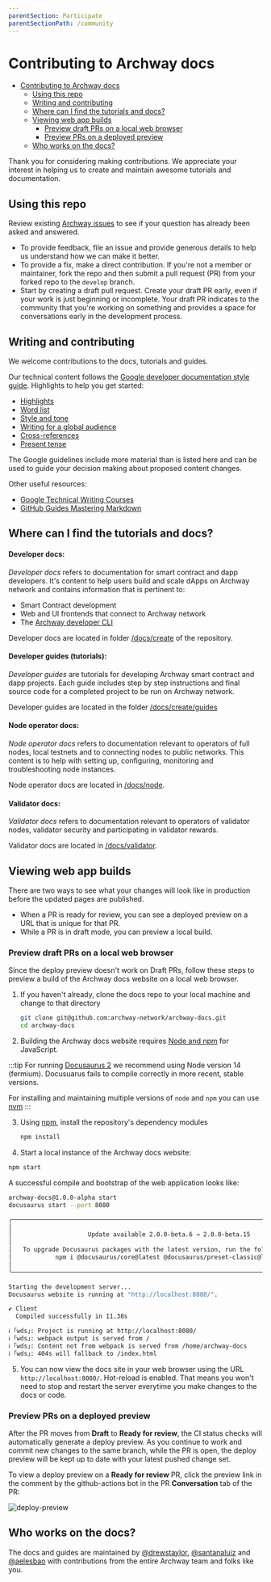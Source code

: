 ```yaml
---
parentSection: Participate
parentSectionPath: /community
---
```


# Contributing to Archway docs

- [Contributing to Archway docs](#contributing-to-starport-docs)
  - [Using this repo](#using-this-repo)
  - [Writing and contributing](#writing-and-contributing)
  - [Where can I find the tutorials and docs?](#where-can-i-find-the-tutorials-and-docs)
  - [Viewing web app builds](#viewing-web-app-builds)
    - [Preview draft PRs on a local web browser](#preview-draft-prs-on-a-local-web-browser)
    - [Preview PRs on a deployed preview](#preview-prs-on-a-deployed-preview)
  - [Who works on the docs?](#who-works-on-the-docs)

Thank you for considering making contributions. We appreciate your interest in helping us to create and maintain awesome tutorials and documentation.

## Using this repo

Review existing [Archway issues](https://github.com/archway-network/archway-docs/issues) to see if your question has already been asked and answered.

- To provide feedback, file an issue and provide generous details to help us understand how we can make it better.
- To provide a fix, make a direct contribution. If you're not a member or maintainer, fork the repo and then submit a pull request (PR) from your forked repo to the `develop` branch.
- Start by creating a draft pull request. Create your draft PR early, even if your work is just beginning or incomplete. Your draft PR indicates to the community that you're working on something and provides a space for conversations early in the development process.
<!-- Merging is blocked for `Draft` PRs, so they provide a safe place to experiment and invite comments.  -->

## Writing and contributing

We welcome contributions to the docs, tutorials and guides.

Our technical content follows the [Google developer documentation style guide](https://developers.google.com/style). Highlights to help you get started:

- [Highlights](https://developers.google.com/style/highlights)
- [Word list](https://developers.google.com/style/word-list)
- [Style and tone](https://developers.google.com/style/tone)
- [Writing for a global audience](https://developers.google.com/style/translation)
- [Cross-references](https://developers.google.com/style/cross-references)
- [Present tense](https://developers.google.com/style/tense)

The Google guidelines include more material than is listed here and can be used to guide your decision making about proposed content changes.

Other useful resources:

- [Google Technical Writing Courses](https://developers.google.com/tech-writing)
- [GitHub Guides Mastering Markdown](https://guides.github.com/features/mastering-markdown/)

## Where can I find the tutorials and docs?

#### Developer docs:

_Developer docs_ refers to documentation for smart contract and dapp developers. It's content to help users build and scale dApps on Archway network and contains information that is pertinent to:

- Smart Contract development
- Web and UI frontends that connect to Archway network
- The [Archway developer CLI](https://www.npmjs.com/package/@archwayhq/cli)

Developer docs are located in folder [/docs/create](https://github.com/archway-network/archway-docs/tree/main/docs/create) of the repository.

#### Developer guides (tutorials):

_Developer guides_ are tutorials for developing Archway smart contract and dapp projects. Each guide includes step by step instructions and final source code for a completed project to be run on Archway network.

Developer guides are located in the folder [/docs/create/guides](https://github.com/archway-network/archway-docs/tree/main/docs/create/guides)

#### Node operator docs:

_Node operator docs_ refers to documentation relevant to operators of full nodes, local testnets and to connecting nodes to public networks. This content is to help with setting up, configuring, monitoring and troubleshooting node instances.

Node operator docs are located in [/docs/node](https://github.com/archway-network/archway-docs/tree/main/docs/node).

#### Validator docs:

_Validator docs_ refers to documentation relevant to operators of validator nodes, validator security and participating in validator rewards.

Validator docs are located in [/docs/validator](https://github.com/archway-network/archway-docs/tree/main/docs/validator).

## Viewing web app builds

There are two ways to see what your changes will look like in production before the updated pages are published.

- When a PR is ready for review, you can see a deployed preview on a URL that is unique for that PR.
- While a PR is in draft mode, you can preview a local build.

### Preview draft PRs on a local web browser

Since the deploy preview doesn't work on Draft PRs, follow these steps to preview a build of the Archway docs website on a local web browser.

1. If you haven't already, clone the docs repo to your local machine and change to that directory

   ```bash
   git clone git@github.com:archway-network/archway-docs.git
   cd archway-docs
   ```

2. Building the Archway docs website requires [Node and npm](https://nodejs.org/en/download/) for JavaScript.

:::tip
For running [Docusaurus 2](https://docusaurus.io/) we recommend using Node version 14 (fermium). Docusuarus fails to compile correctly in more recent, stable versions.

For installing and maintaining multiple versions of `node` and `npm` you can use [nvm](https://nvm.sh)
:::

3. Using [npm](https://www.npmjs.com/), install the repository's dependency modules

   ```bash
   npm install
   ```

4. Start a local instance of the Archway docs website:

```bash
npm start
```

A successful compile and bootstrap of the web application looks like:

```bash
archway-docs@1.0.0-alpha start
docusaurus start --port 8080

╭────────────────────────────────────────────────────────────────────────────────────────╮
│                                                                                        │
│                     Update available 2.0.0-beta.6 → 2.0.0-beta.15                      │
│                                                                                        │
│   To upgrade Docusaurus packages with the latest version, run the following command:   │
│            npm i @docusaurus/core@latest @docusaurus/preset-classic@latest             │
│                                                                                        │
╰────────────────────────────────────────────────────────────────────────────────────────╯

Starting the development server...
Docusaurus website is running at "http://localhost:8080/".

✔ Client
  Compiled successfully in 11.38s

ℹ ｢wds｣: Project is running at http://localhost:8080/
ℹ ｢wds｣: webpack output is served from /
ℹ ｢wds｣: Content not from webpack is served from /home/archway-docs
ℹ ｢wds｣: 404s will fallback to /index.html
```

5. You can now view the docs site in your web browser using the URL `http://localhost:8080/`. Hot-reload is enabled. That means you won't need to stop and restart the server everytime you make changes to the docs or code.

### Preview PRs on a deployed preview

After the PR moves from **Draft** to **Ready for review**, the CI status checks will automatically generate a deploy preview. As you continue to work and commit new changes to the same branch, while the PR is open, the deploy preview will be kept up to date with your latest pushed change set.

To view a deploy preview on a **Ready for review** PR, click the preview link in the comment by the github-actions bot in the PR **Conversation** tab of the PR:

![deploy-preview](../assets/deploy-preview.png)

## Who works on the docs?

The docs and guides are maintained by [@drewstaylor](https://github.com/drewstaylor), [@santanaluiz](https://github.com/santanaluiz) and [@aelesbao](https://github.com/aelesbao) with contributions from the entire Archway team and folks like you.
